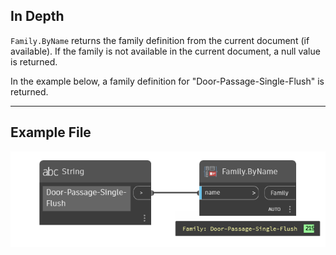 ## In Depth
`Family.ByName` returns the family definition from the current document (if available). If the family is not available in the current document, a null value is returned.

In the example below, a family definition for "Door-Passage-Single-Flush" is returned.
___
## Example File

![Family.ByName](./Revit.Elements.Family.ByName_img.jpg)